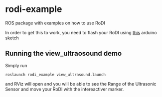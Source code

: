 # rodi-example
ROS package with examples on how to use RoDI

In order to get this to work, you need to flash your RoDI using [this](https://github.com/rodibot/rodi-code/blob/master/examples/RoDI_cmd_vel/RoDI_cmd_vel.ino) arduino sketch


## Running the view_ultraosound demo

Simply run
```
roslaunch rodi_example view_ultrasound.launch
```

and RViz will open and you will be able to see the Range of the Ultrasonic Sensor and move your RoDI with the intereactiver marker.
